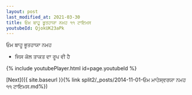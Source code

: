 ```yaml
---
layout: post
last_modified_at: 2021-03-30
title: ਓਮ ਬਾਹੂ ਭੂਤਹਾਯਾ ਨਮਹ ੧੧ ਟਾਇਮਸ
youtubeId: QjokUK23aPk
---
```

 
 
 ਓਮ ਬਾਹੂ ਭੂਤਹਾਯਾ ਨਮਹ  
 
 -  ਜਿਸ ਕੋਲ ਤਾਕਤ ਦਾ ਰੂਪ ਵੀ ਹੈ 
 
  
 
  
 
 
 
 
 
 


{% include youtubePlayer.html id=page.youtubeId %}
 
[Next]({{ site.baseurl }}{% link  split2/_posts/2014-11-01-ਓਮ ਮਾਹੇਸ੍ਵਰਯਾ ਨਮਹ ੧੧ ਟਾਇਮਸ.md%})
 
